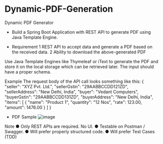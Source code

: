 # Dynamic-PDF-Generation
Dynamic PDF Generator

- Build a Spring Boot Application with REST API to generate PDF using Java Template Engine.

- Requirement
1 REST API to accept data and generate a PDF based on the received data.
2 Ability to download the above-generated PDF

Use Java Template Engines like Thymeleaf or iText to generate the PDF and store it on
the local storage which can be retrieved later. The input should have a proper schema.

Example
The request body of the API call looks something like this:
{
"seller": "XYZ Pvt. Ltd.",
"sellerGstin": "29AABBCCDD121ZD",
"sellerAddress": "New Delhi, India",
"buyer": "Vedant Computers",
"buyerGstin": "29AABBCCDD131ZD",
"buyerAddress": "New Delhi, India",
"items": [
{
"name": "Product 1",
"quantity": "12 Nos",
"rate": 123.00,
"amount": 1476.00
}
]
}

- PDF Sample
![image](https://user-images.githubusercontent.com/91825705/221169196-826e7769-c52f-4e24-a9c1-ac183349182e.png)


Note
● Only REST APIs are required. No UI.
● Testable on Postman / Swagger.
● Will prefer properly structured code.
● Will prefer Test Cases (TDD)
